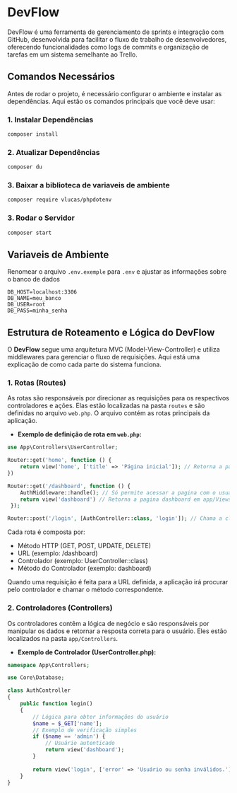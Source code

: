 # DevFlow

DevFlow é uma ferramenta de gerenciamento de sprints e integração com GitHub, desenvolvida para facilitar o fluxo de trabalho de desenvolvedores, oferecendo funcionalidades como logs de commits e organização de tarefas em um sistema semelhante ao Trello.

## Comandos Necessários

Antes de rodar o projeto, é necessário configurar o ambiente e instalar as dependências. Aqui estão os comandos principais que você deve usar:

### 1. Instalar Dependências
```bash
composer install
```

### 2. Atualizar Dependências
```bash
composer du
```

### 3. Baixar a biblioteca de variaveis de ambiente
```bash
composer require vlucas/phpdotenv
``` 

### 3. Rodar o Servidor
```bash
composer start
```

## Variaveis de Ambiente

Renomear o arquivo ``.env.exemple`` para ``.env`` e ajustar as informações sobre o banco de dados

```
DB_HOST=localhost:3306
DB_NAME=meu_banco
DB_USER=root
DB_PASS=minha_senha
```




## Estrutura de Roteamento e Lógica do DevFlow

O **DevFlow** segue uma arquitetura MVC (Model-View-Controller) e utiliza middlewares para gerenciar o fluxo de requisições. Aqui está uma explicação de como cada parte do sistema funciona.

### 1. **Rotas (Routes)**

As rotas são responsáveis por direcionar as requisições para os respectivos controladores e ações. Elas estão localizadas na pasta `routes` e são definidas no arquivo `web.php`. O arquivo contém as rotas principais da aplicação.

- **Exemplo de definição de rota em `web.php`:**

```php
use App\Controllers\UserController;

Router::get('home', function () {
    return view('home', ['title' => 'Página inicial']); // Retorna a pagina home com um valor atribuida à variavel $title que pode ser usada na view
})

Router::get('/dashboard', function () {
    AuthMiddleware::handle(); // Só permite acessar a pagina com o usuario logado
    return view('dashboard') // Retorna a pagina dashboard em app/Views
 });

Router::post('/login', [AuthController::class, 'login']); // Chama a classe AuthController e seu método login

```

Cada rota é composta por:

- Método HTTP (GET, POST, UPDATE, DELETE)
- URL (exemplo: /dashboard)
- Controlador (exemplo: UserController::class)
- Método do Controlador (exemplo: dashboard)

Quando uma requisição é feita para a URL definida, a aplicação irá procurar pelo controlador e chamar o método correspondente.

### 2. Controladores (Controllers)

Os controladores contêm a lógica de negócio e são responsáveis por manipular os dados e retornar a resposta correta para o usuário. Eles estão localizados na pasta ``app/Controllers``.
- **Exemplo de Controlador (UserController.php):**
```php
namespace App\Controllers;

use Core\Database;

class AuthController
{
    public function login()
    {
        // Lógica para obter informações do usuário
        $name = $_GET['name'];
        // Exemplo de verificação simples
        if ($name == 'admin') {
            // Usuário autenticado
            return view('dashboard');
        }
        
        return view('login', ['error' => 'Usuário ou senha inválidos.']);
    }
}
```